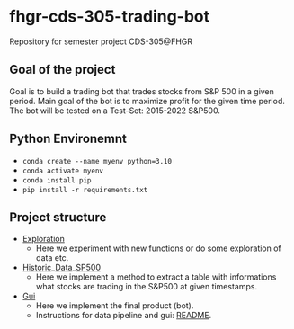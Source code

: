 # fhgr-cds-305-trading-bot
Repository for semester project CDS-305@FHGR

## Goal of the project
Goal is to build a trading bot that trades stocks from S&P 500 in a given period. Main goal of the bot is to maximize profit for the given time period. The bot will be tested on a Test-Set: 2015-2022 S&P500.

## Python Environemnt
- ``conda create --name myenv python=3.10``
- ``conda activate myenv``
- ``conda install pip``
- ``pip install -r requirements.txt``

## Project structure
- [Exploration](./Exploration)
    - Here we experiment with new functions or do some exploration of data etc.
- [Historic_Data_SP500](./Historic_Data_SP500)
    - Here we implement a method to extract a table with informations what stocks are trading in the S&P500 at given timestamps.
- [Gui](./Gui)
    - Here we implement the final product (bot).
    - Instructions for data pipeline and gui: [README](./Gui/README.md).
